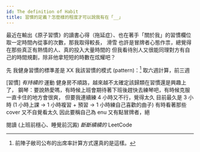 ```yaml
---
id: The definition of Habit
title: 習慣的定義？怎麼樣的程度才可以說我有在「__」
---
```


最近在輸出《原子習慣》的讀書心得（拖延症）、也在著手「關於我」的習慣欄位
取一定時間內從事的次數，那我取得較長，
滑雪
也許是冒牌者心態作祟，總覺得在那些真正有熱情的人、真的投入大量時間的
但我看待別人又很能同理對方有自己的時間規劃，除非他拿短短的時數在炫耀吧？

先
我健身習慣的標準差是 XX
我該習慣的模式 (pattern)：[^ClockIn] 取六週計算，前三週

[習慣]
*有持續的*
運動
健身房不順路，越來越不太確定該歸類在習慣還是興趣上了，
鋼琴：要說熱愛嗎，有時候上班會期待著下班後趕快去練琴吧，有時候克服一直卡住的地方會很爽，
但要我連續練 4 小時又不行，覺得太久
目前最久是 3 小時 (1 小時上課 -> 1 小時複習 + 預習 -> 1 小時練自己喜歡的曲子)
有時看著那些 cover 又不自覺看太久
因此要稱自己為 enu 又有點冒牌者，絕

閱讀 (上班前穩心、睡覺前沉澱)
*斷斷續續的*
LeetCode

[^ClockIn]: 前陣子敝司公布的出席率計算方式還真的是這樣。